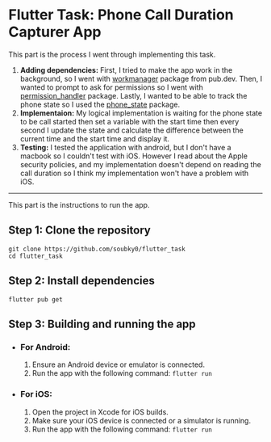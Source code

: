# Flutter Task: Phone Call Duration Capturer App


This part is the process I went through implementing this task.
1. **Adding dependencies:**
    First, I tried to make the app work in the background, so I went with [workmanager](https://pub.dev/packages/workmanager) package from pub.dev. Then, I wanted to prompt to ask for permissions so I went with [permission_handler](https://pub.dev/packages/permission_handler) package. Lastly, I wanted to be able to track the phone state so I used the [phone_state](https://pub.dev/packages/permission_handler) package.
2. **Implementaion:**
    My logical implementation is waiting for the phone state to be call started then set a variable with the start time then every second I update the state and calculate the difference between the current time and the start time and display it.
3. **Testing:**
I tested the application with android, but I don't have a macbook so I couldn't test with iOS. However I read about the Apple security policies, and my implementation doesn't depend on reading the call duration so I think my implementation won't have a problem with iOS.
---
This part is the instructions to run the app.

## Step 1: Clone the repository

```
git clone https://github.com/soubky0/flutter_task
cd flutter_task
```
## Step 2: Install dependencies
```
flutter pub get
```
## Step 3: Building and running the app
- ### For Android:
    1. Ensure an Android device or emulator is connected.
    2. Run the app with the following command:
            ```
            flutter run
            ```
- ### For iOS:
    1. Open the project in Xcode for iOS builds.
    2. Make sure your iOS device is connected or a simulator is running.
    3. Run the app with the following command:
            ```
            flutter run
            ```
